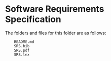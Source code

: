 # Software Requirements Specification

The folders and files for this folder are as follows:

```
    README.md
    SRS.bib
    SRS.pdf
    SRS.tex
```
